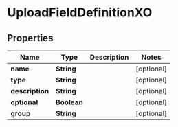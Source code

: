 
# UploadFieldDefinitionXO

## Properties
Name | Type | Description | Notes
------------ | ------------- | ------------- | -------------
**name** | **String** |  |  [optional]
**type** | **String** |  |  [optional]
**description** | **String** |  |  [optional]
**optional** | **Boolean** |  |  [optional]
**group** | **String** |  |  [optional]



